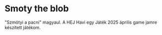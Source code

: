 # Smoty the blob

"Szmötyi a pacni" magyaul. A HEJ Havi egy Játék 2025 április game jamre készített játékom.
